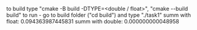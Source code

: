 to build type "cmake -B build -DTYPE=<double / float>", "cmake --build build"
to run - go to build folder ("cd build") and type "./task1"
summ with float: 0.094363987445831
summ with double: 0.000000000048958